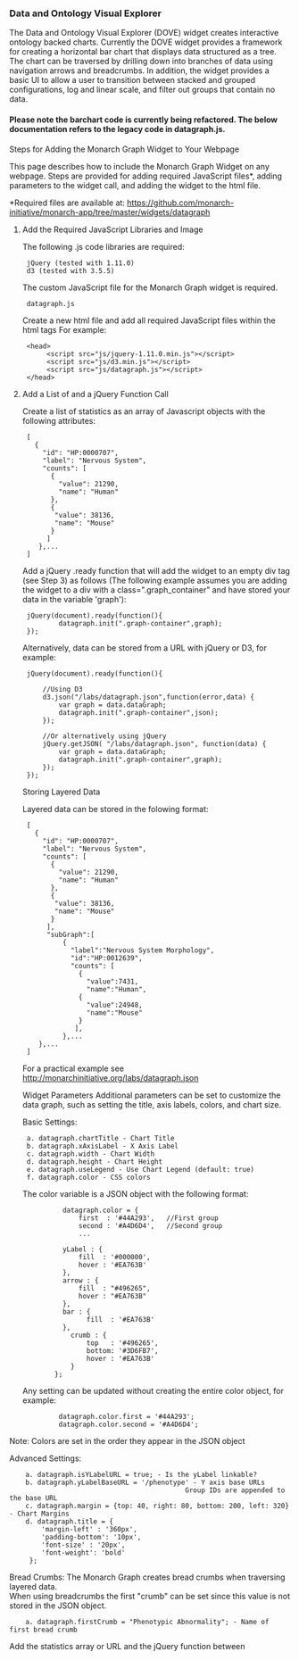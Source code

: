 ### Data and Ontology Visual Explorer

The Data and Ontology Visual Explorer (DOVE) widget creates interactive ontology backed charts.
Currently the DOVE widget provides a framework for creating a horizontal bar chart that displays
data structured as a tree.  The chart can be traversed by drilling down into branches of data using
navigation arrows and breadcrumbs. In addition, the widget provides a basic UI  to allow a user to
transition between stacked and grouped configurations, log and linear scale, and filter out groups that contain no data.

#### Please note the barchart code is currently being refactored.  The below documentation refers to the legacy code in datagraph.js.

Steps for Adding the Monarch Graph Widget to Your Webpage

   This page describes how to include the Monarch Graph Widget on any webpage. Steps are
   provided for adding required JavaScript files*, adding parameters to the widget call,
   and adding the widget to the html file.

   *Required files are available at: 
       https://github.com/monarch-initiative/monarch-app/tree/master/widgets/datagraph
    
1. Add the Required JavaScript Libraries and Image

   The following .js code libraries are required:
   
        jQuery (tested with 1.11.0)
        d3 (tested with 3.5.5)
        
   The custom JavaScript file for the Monarch Graph widget is required.
   
        datagraph.js
        
   Create a new html file and add all required JavaScript files within the html <head> tags
        For example:

        <head>
             <script src="js/jquery-1.11.0.min.js"></script>
             <script src="js/d3.min.js"></script>
             <script src="js/datagraph.js"></script>
        </head>

2. Add a List of  and a jQuery Function Call

   Create a list of statistics as an array of Javascript
    objects with the following attributes:

        [
          { 
            "id": "HP:0000707",
            "label": "Nervous System",
            "counts": [
              {
                "value": 21290,
                "name": "Human"
              },
              {
               "value": 38136,
               "name": "Mouse"
              }
             ] 
           },...
        ]


   Add a jQuery .ready function that will add the widget to an empty div tag (see Step 3) as
    follows (The following example assumes you are adding the widget to a div with a
    class=".graph_container" and have stored your data in the variable 'graph'):

        jQuery(document).ready(function(){
                datagraph.init(".graph-container",graph);
        });

   Alternatively, data can be stored from a URL with jQuery or D3, for example:

        jQuery(document).ready(function(){

            //Using D3
            d3.json("/labs/datagraph.json",function(error,data) {
                var graph = data.dataGraph;
                datagraph.init(".graph-container",json);
            });

            //Or alternatively using jQuery
            jQuery.getJSON( "/labs/datagraph.json", function(data) {
                var graph = data.dataGraph;
                datagraph.init(".graph-container",graph);
            });
        });

   Storing Layered Data

   Layered data can be stored in the folowing format:

        [
          {
            "id": "HP:0000707",
            "label": "Nervous System",
            "counts": [
              {
                "value": 21290,
                "name": "Human"
              },
              {
               "value": 38136,
               "name": "Mouse"
              }
             ],
             "subGraph":[
                 {
                   "label":"Nervous System Morphology",
                   "id":"HP:0012639",
                   "counts": [
                     {
                       "value":7431,
                       "name":"Human",
                     {
                       "value":24948,
                       "name":"Mouse"
                     }
                    ],
                 },...
           },...
        ]

   For a practical example see http://monarchinitiative.org/labs/datagraph.json

   Widget Parameters
        Additional parameters can be set to customize the data graph, such as setting
        the title, axis labels, colors, and chart size.

   Basic Settings:

        a. datagraph.chartTitle - Chart Title
        b. datagraph.xAxisLabel - X Axis Label
        c. datagraph.width - Chart Width
        d. datagraph.height - Chart Height
        e. datagraph.useLegend - Use Chart Legend (default: true)
        f. datagraph.color - CSS colors
            
   The color variable is a JSON object with the following format:
   
                 datagraph.color = { 
                     first  : '#44A293',   //First group
                     second : '#A4D6D4',   //Second group
                     ... 

                 yLabel : { 
                     fill  : '#000000',
                     hover : '#EA763B'
                 },
                 arrow : {
                     fill  : "#496265",
                     hover : "#EA763B"
                 },
                 bar : {
                       fill  : '#EA763B'
                 },
                   crumb : {
                       top   : '#496265',
                       bottom: '#3D6FB7',
                       hover : '#EA763B'
                   }
               };
   Any setting can be updated without creating the entire color object,
   for example:
   
                datagraph.color.first = '#44A293';
                datagraph.color.second = '#A4D6D4';
                  
  Note: Colors are set in the order they appear in the JSON object

  Advanced Settings:
       
        a. datagraph.isYLabelURL = true; - Is the yLabel linkable?
        b. datagraph.yLabelBaseURL = '/phenotype' - Y axis base URLs
                                                Group IDs are appended to the base URL
        c. datagraph.margin = {top: 40, right: 80, bottom: 200, left: 320} - Chart Margins
        d. datagraph.title = { 
            'margin-left' : '360px',
            'padding-bottom': '10px',
            'font-size' : '20px',
            'font-weight': 'bold'
         };

  Bread Crumbs:
           The Monarch Graph creates bread crumbs when traversing layered data.  
           When using breadcrumbs the first "crumb" can be set since this value
           is not stored in the JSON object.
           
        a. datagraph.firstCrumb = "Phenotypic Abnormality"; - Name of first bread crumb


   Add the statistics array or URL and the jQuery function between <script> tags in the html <head>
        Example:

        <script type="text/javascript">
            jQuery(document).ready(function(){
            
                jQuery.getJSON( "/labs/datagraph.json", function(data) {
                    var graph = data.dataGraph;
                    datagraph.init(".graph-container",graph);
                });
            });
        </script>

3. Add the Widget <div>:

   Add an empty <div> tag in the body of the html file.
    For example:

    <body>    
         <div class="graph-container"></div>
    <body>


4. Add the HTML File on the Server
Just add your html file and the required .js libraries where they are visible on your server.
You're done!

Please contact us at info@monarchinitiative.org if you have any problems or questions.
